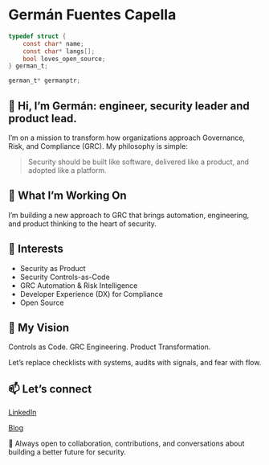 # Germán Fuentes Capella

```c
typedef struct {
    const char* name;
    const char* langs[];
    bool loves_open_source;
} german_t;

german_t* germanptr;
```

## 👋 Hi, I’m Germán: engineer, security leader and product lead.

I’m on a mission to transform how organizations approach Governance, Risk, and Compliance (GRC). My philosophy is simple:

> Security should be built like software, delivered like a product, and adopted like a platform.

## 🔧 What I’m Working On
I’m building a new approach to GRC that brings automation, engineering, and product thinking to the heart of security.

## 🧩 Interests
* Security as Product
* Security Controls-as-Code
* GRC Automation & Risk Intelligence
* Developer Experience (DX) for Compliance
* Open Source

## 🚀 My Vision
Controls as Code. GRC Engineering. Product Transformation.

Let’s replace checklists with systems, audits with signals, and fear with flow.

## 📫 Let’s connect
[LinkedIn](https://www.linkedin.com/in/germanfuentescapella/)

[Blog](https://www.german.red)

🌱 Always open to collaboration, contributions, and conversations about building a better future for security.
